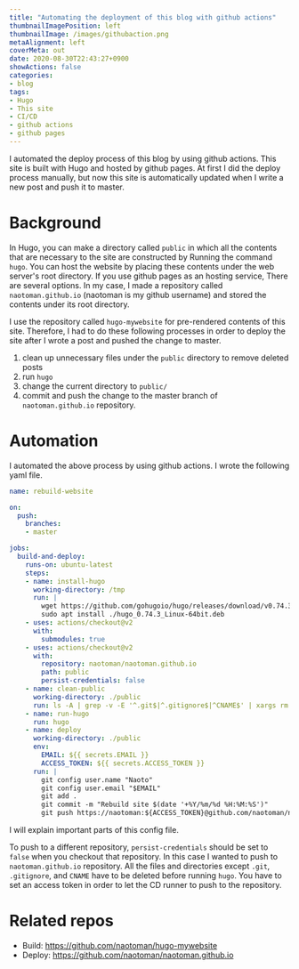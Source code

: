 ```yaml
---
title: "Automating the deployment of this blog with github actions"
thumbnailImagePosition: left
thumbnailImage: /images/githubaction.png
metaAlignment: left
coverMeta: out
date: 2020-08-30T22:43:27+0900
showActions: false
categories:
- blog
tags:
- Hugo
- This site
- CI/CD
- github actions
- github pages
---
```


I automated the deploy process of this blog by using github actions. This site is built with Hugo and hosted by github pages. At first I did the deploy process manually, but now this site is automatically updated when I write a new post and push it to master.
<!--more-->

# Background
In Hugo, you can make a directory called `public` in which all the contents that are necessary to the site are constructed by Running the command `hugo`. You can host the website by placing these contents under the web server's root directory. If you use github pages as an hosting service, There are several options. In my case, I made a repository called `naotoman.github.io` (naotoman is my github username) and stored the contents under its root directory. 

I use the repository called `hugo-mywebsite` for pre-rendered contents of this site.
Therefore, I had to do these following processes in order to deploy the site after I wrote a post and pushed the change to master.
1. clean up unnecessary files under the `public` directory to remove deleted posts
1. run `hugo`
1. change the current directory to `public/`
1. commit and push the change to the master branch of `naotoman.github.io` repository.

# Automation
I automated the above process by using github actions. I wrote the following yaml file.

```yaml
name: rebuild-website

on:
  push:
    branches:
    - master

jobs:
  build-and-deploy:
    runs-on: ubuntu-latest
    steps:
    - name: install-hugo
      working-directory: /tmp
      run: |
        wget https://github.com/gohugoio/hugo/releases/download/v0.74.3/hugo_0.74.3_Linux-64bit.deb
        sudo apt install ./hugo_0.74.3_Linux-64bit.deb
    - uses: actions/checkout@v2
      with:
        submodules: true
    - uses: actions/checkout@v2
      with:
        repository: naotoman/naotoman.github.io
        path: public
        persist-credentials: false
    - name: clean-public
      working-directory: ./public
      run: ls -A | grep -v -E '^.git$|^.gitignore$|^CNAME$' | xargs rm -rf
    - name: run-hugo
      run: hugo
    - name: deploy
      working-directory: ./public
      env:
        EMAIL: ${{ secrets.EMAIL }}
        ACCESS_TOKEN: ${{ secrets.ACCESS_TOKEN }}
      run: |
        git config user.name "Naoto"
        git config user.email "$EMAIL"
        git add .
        git commit -m "Rebuild site $(date '+%Y/%m/%d %H:%M:%S')"
        git push https://naotoman:${ACCESS_TOKEN}@github.com/naotoman/naotoman.github.io.git
```

I will explain important parts of this config file.

To push to a different repository, `persist-credentials` should be set to `false` when you checkout that repository. In this case I wanted to push to `naotoman.github.io` repository. All the files and directories except `.git`, `.gitignore`, and `CNAME` have to be deleted before running `hugo`. You have to set an access token in order to let the CD runner to push to the repository.

# Related repos
- Build: https://github.com/naotoman/hugo-mywebsite
- Deploy: https://github.com/naotoman/naotoman.github.io